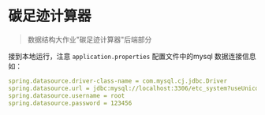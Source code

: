 # 碳足迹计算器
> 数据结构大作业"碳足迹计算器"后端部分

接到本地运行，注意 `application.properties` 配置文件中的mysql 数据连接信息
如：
```yaml
spring.datasource.driver-class-name = com.mysql.cj.jdbc.Driver
spring.datasource.url = jdbc:mysql://localhost:3306/etc_system?useUnicode=true&characterEncoding=utf8&useSSL=false
spring.datasource.username = root
spring.datasource.password = 123456
```
